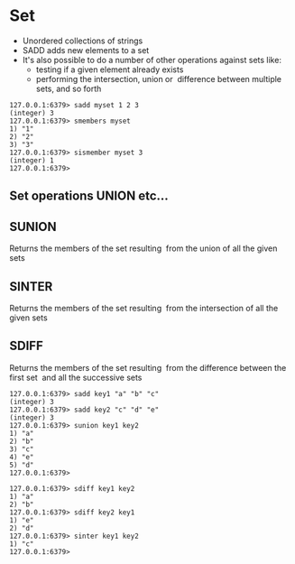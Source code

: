 # Set

- Unordered collections of strings 
- SADD adds new elements to a set 
- It's also possible to do a number of other operations against sets like:
   - testing if a given element already exists
   - performing the intersection, union or  difference between multiple sets, and so forth


```
127.0.0.1:6379> sadd myset 1 2 3 
(integer) 3
127.0.0.1:6379> smembers myset
1) "1"
2) "2"
3) "3"
127.0.0.1:6379> sismember myset 3
(integer) 1
127.0.0.1:6379> 
```

## Set operations UNION etc…


## SUNION
Returns the members of the set resulting  from the union of all the given sets

## SINTER
Returns the members of the set resulting  from the intersection of all the given sets


## SDIFF
Returns the members of the set resulting  from the difference between the first set  and all the successive sets


```
127.0.0.1:6379> sadd key1 "a" "b" "c"
(integer) 3
127.0.0.1:6379> sadd key2 "c" "d" "e"
(integer) 3
127.0.0.1:6379> sunion key1 key2
1) "a"
2) "b"
3) "c"
4) "e"
5) "d"
127.0.0.1:6379>
```

```
127.0.0.1:6379> sdiff key1 key2
1) "a"
2) "b"
127.0.0.1:6379> sdiff key2 key1
1) "e"
2) "d"
127.0.0.1:6379> sinter key1 key2
1) "c"
127.0.0.1:6379> 
```
